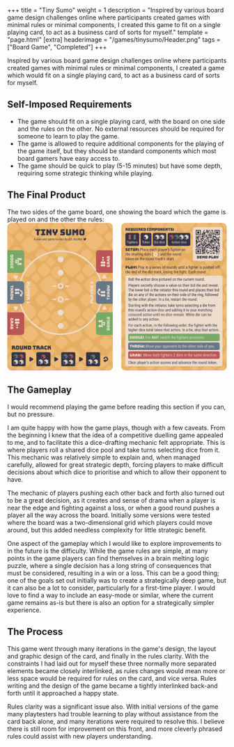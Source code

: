 +++
title = "Tiny Sumo"
weight = 1
description = "Inspired by various board game design challenges online where participants created games with minimal rules or minimal components, I created this game to fit on a single playing card, to act as a business card of sorts for myself."
template = "page.html"
[extra]
headerimage = "/games/tinysumo/Header.png"
tags = ["Board Game", "Completed"]
+++

Inspired by various board game design challenges online where participants created games with minimal rules or minimal components, I created a game which would fit on a single playing card, to act as a business card of sorts for myself.

## Self-Imposed Requirements
- The game should fit on a single playing card, with the board on one side and the rules on the other. No external resources should be required for someone to learn to play the game.
- The game is allowed to require additional components for the playing of the game itself, but they should be standard components which most board gamers have easy access to.
- The game should be quick to play (5-15 minutes) but have some depth, requiring some strategic thinking while playing.

## The Final Product
The two sides of the game board, one showing the board which the game is played on and the other the rules:
<img class = imagewithinpost src="/games/tinysumo/bothsides.png">

## The Gameplay
I would recommend playing the game before reading this section if you can, but no pressure.

I am quite happy with how the game plays, though with a few caveats. From the beginning I knew that the idea of a competitive duelling game appealed to me, and to facilitate this a dice-drafting mechanic felt appropriate. This is where players roll a shared dice pool and take turns selecting dice from it. This mechanic was relatively simple to explain and, when managed carefully, allowed for great strategic depth, forcing players to make difficult decisions about which dice to prioritise and which to allow their opponent to have.

The mechanic of players pushing each other back and forth also turned out to be a great decision, as it creates and sense of drama when a player is near the edge and fighting against a loss, or when a good round pushes a player all the way across the board. Initially some versions were tested where the board was a two-dimensional grid which players could move around, but this added needless complexity for little strategic benefit.

One aspect of the gameplay which I would like to explore improvements to in the future is the difficulty. While the game rules are simple, at many points in the game players can find themselves in a brain melting logic puzzle, where a single decision has a long string of consequences that must be considered, resulting in a win or a loss. This can be a good thing; one of the goals set out initially was to create a strategically deep game, but it can also be a lot to consider, particularly for a first-time player. I would love to find a way to include an easy-mode or similar, where the current game remains as-is but there is also an option for a strategically simpler experience.

## The Process
This game went through many iterations in the game's design, the layout and graphic design of the card, and finally in the rules clarity. With the constraints I had laid out for myself these three normally more separated elements became closely interlinked, as rules changes would mean more or less space would be required for rules on the card, and vice versa. Rules writing and the design of the game became a tightly interlinked back-and forth until it approached a happy state.

Rules clarity was a significant issue also. With initial versions of the game many playtesters had trouble learning to play without assistance from the card back alone, and many iterations were required to resolve this. I believe there is still room for improvement on this front, and more cleverly phrased rules could assist with new players understanding.
